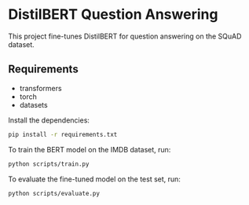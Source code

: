 # DistilBERT Question Answering

This project fine-tunes DistilBERT for question answering on the SQuAD dataset.

## Requirements

- transformers
- torch
- datasets

Install the dependencies:

```bash
pip install -r requirements.txt
```

To train the BERT model on the IMDB dataset, run:
```bash
python scripts/train.py
```

To evaluate the fine-tuned model on the test set, run:
```bash
python scripts/evaluate.py
```
